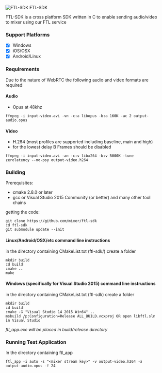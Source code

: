 ![FTL-SDK](https://dl.dropboxusercontent.com/u/20701844/tachyon.png) FTL-SDK

FTL-SDK is a cross platform SDK written in C to enable sending audio/video to mixer using our FTL service

### Support Platforms

 - [x] Windows
 - [x] iOS/OSX
 - [x] Android/Linux

### Requirements

Due to the nature of WebRTC the following audio and video formats are required

#### Audio
 - Opus at 48khz

`ffmpeg -i input-video.avi -vn -c:a libopus -b:a 160K -ac 2 output-audio.opus`

#### Video
 - H.264 (most profiles are supported including baseline, main and high)
 - for the lowest delay B Frames should be disabled

`ffmpeg -i input-video.avi -an -c:v libx264 -b:v 5000K -tune zerolatency --no-psy output-video.h264`

### Building

Prerequisites:

 - cmake 2.8.0 or later
 - gcc or Visual Studio 2015 Community (or better) and many other tool chains

getting the code:

```
git clone https://github.com/mixer/ftl-sdk
cd ftl-sdk
git submodule update --init
```

#### Linux/Android/OSX/etc command line instructions
in the directory containing CMakeList.txt (ftl-sdk/) create a folder
```
mkdir build
cd build
cmake ..
make 
```

#### Windows (specifically for Visual Studio 2015) command line instructions 
in the directory containing CMakeList.txt (ftl-sdk) create a folder
```
mkdir build
cd build
cmake -G "Visual Studio 14 2015 Win64" ..
msbuild /p:Configuration=Release ALL_BUILD.vcxproj OR open libftl.sln in Visual Studio
```
*ftl_app.exe will be placed in build/release directory*

### Running Test Application

In the directory containing ftl_app

```
ftl_app -i auto -s "<mixer stream key>" -v output-video.h264 -a output-audio.opus -f 24
```
